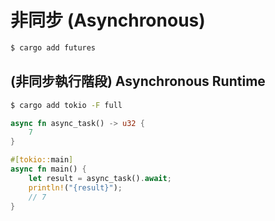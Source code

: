 # 非同步 (Asynchronous)

```sh
$ cargo add futures
```

## (非同步執行階段) Asynchronous Runtime

```sh
$ cargo add tokio -F full
```

```rs
async fn async_task() -> u32 {
    7
}

#[tokio::main]
async fn main() {
    let result = async_task().await;
    println!("{result}");
    // 7
}
```
